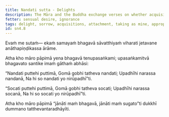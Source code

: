 ```yaml
---
title: Nandati sutta - Delights
description: The Māra and the Buddha exchange verses on whether acquisitions bring delight or sorrow.
fetter: sensual desire, ignorance
tags: delight, sorrow, acquisitions, attachment, taking as mine, appropriation, sense of ownership, identification, māra, sn, sn4
id: sn4.8
---
```


Evaṁ me sutaṁ— ekaṁ samayaṁ bhagavā sāvatthiyaṁ viharati jetavane anāthapiṇḍikassa ārāme.

Atha kho māro pāpimā yena bhagavā tenupasaṅkami; upasaṅkamitvā bhagavato santike imaṁ gāthaṁ abhāsi:

“Nandati puttehi puttimā,
Gomā gobhi tatheva nandati;
Upadhīhi narassa nandanā,
Na hi so nandati yo nirūpadhī”ti.

“Socati puttehi puttimā,
Gomā gobhi tatheva socati;
Upadhīhi narassa socanā,
Na hi so socati yo nirūpadhī”ti.

Atha kho māro pāpimā “jānāti maṁ bhagavā, jānāti maṁ sugato”ti dukkhī dummano tatthevantaradhāyīti.